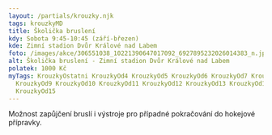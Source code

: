 ```yaml
---
layout: /partials/krouzky.njk
tags: krouzkyMD
title: Školička bruslení
kdy: Sobota 9:45-10:45 (září-březen)
kde: Zimní stadion Dvůr Králové nad Labem
foto: /images/akce/306551038_10221390647017092_6927895232026014383_n.jpg
alt: Školička bruslení - Zimní stadion Dvůr Králové nad Labem
polatek: 1000 Kč
myTags: KrouzkyOstatni KrouzkyOd4 KrouzkyOd5 KrouzkyOd6 KrouzkyOd7 KrouzkyOd8
  KrouzkyOd9 KrouzkyOd10 KrouzkyOd11 KrouzkyOd12 KrouzkyOd13 KrouzkyOd14
  KrouzkyOd15
---
```

Možnost zapůjčení bruslí i výstroje pro případné pokračování do hokejové přípravky.